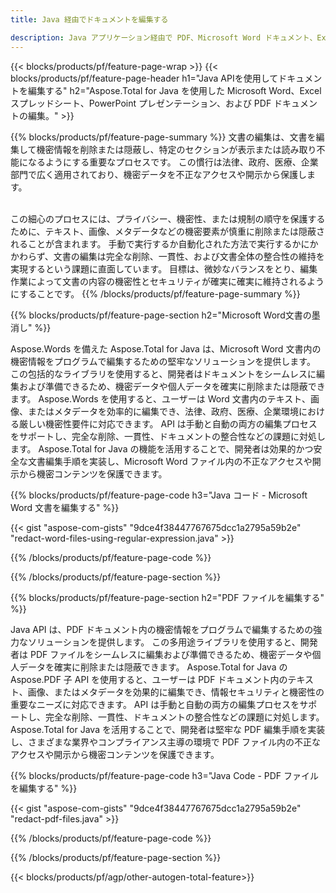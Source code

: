 ```yaml
---
title: Java 経由でドキュメントを編集する 

description: Java アプリケーション経由で PDF、Microsoft Word ドキュメント、Excel スプレッドシート、PowerPoint プレゼンテーション データを検索および置換します。
---
```


{{< blocks/products/pf/feature-page-wrap >}}
{{< blocks/products/pf/feature-page-header h1="Java APIを使用してドキュメントを編集する" h2="Aspose.Total for Java を使用した Microsoft Word、Excel スプレッドシート、PowerPoint プレゼンテーション、および PDF ドキュメントの編集。" >}}

{{% blocks/products/pf/feature-page-summary %}}
文書の編集は、文書を編集して機密情報を削除または隠蔽し、特定のセクションが表示または読み取り不能になるようにする重要なプロセスです。 この慣行は法律、政府、医療、企業部門で広く適用されており、機密データを不正なアクセスや開示から保護します。<br /><br />

この細心のプロセスには、プライバシー、機密性、または規制の順守を保護するために、テキスト、画像、メタデータなどの機密要素が慎重に削除または隠蔽されることが含まれます。 手動で実行するか自動化された方法で実行するかにかかわらず、文書の編集は完全な削除、一貫性、および文書全体の整合性の維持を実現するという課題に直面しています。 目標は、微妙なバランスをとり、編集作業によって文書の内容の機密性とセキュリティが確実に確実に維持されるようにすることです。
{{% /blocks/products/pf/feature-page-summary  %}}

{{% blocks/products/pf/feature-page-section  h2="Microsoft Word文書の墨消し" %}}

Aspose.Words を備えた Aspose.Total for Java は、Microsoft Word 文書内の機密情報をプログラムで編集するための堅牢なソリューションを提供します。 この包括的なライブラリを使用すると、開発者はドキュメントをシームレスに編集および準備できるため、機密データや個人データを確実に削除または隠蔽できます。 Aspose.Words を使用すると、ユーザーは Word 文書内のテキスト、画像、またはメタデータを効率的に編集でき、法律、政府、医療、企業環境における厳しい機密性要件に対応できます。 API は手動と自動の両方の編集プロセスをサポートし、完全な削除、一貫性、ドキュメントの整合性などの課題に対処します。 Aspose.Total for Java の機能を活用することで、開発者は効果的かつ安全な文書編集手順を実装し、Microsoft Word ファイル内の不正なアクセスや開示から機密コンテンツを保護できます。

{{% blocks/products/pf/feature-page-code h3="Java コード - Microsoft Word 文書を編集する" %}}

{{< gist "aspose-com-gists" "9dce4f38447767675dcc1a2795a59b2e" "redact-word-files-using-regular-expression.java" >}}

{{% /blocks/products/pf/feature-page-code  %}}

{{% /blocks/products/pf/feature-page-section %}}

{{% blocks/products/pf/feature-page-section  h2="PDF ファイルを編集する" %}}

Java API は、PDF ドキュメント内の機密情報をプログラムで編集するための強力なソリューションを提供します。 この多用途ライブラリを使用すると、開発者は PDF ファイルをシームレスに編集および準備できるため、機密データや個人データを確実に削除または隠蔽できます。 Aspose.Total for Java の Aspose.PDF 子 API を使用すると、ユーザーは PDF ドキュメント内のテキスト、画像、またはメタデータを効果的に編集でき、情報セキュリティと機密性の重要なニーズに対応できます。 API は手動と自動の両方の編集プロセスをサポートし、完全な削除、一貫性、ドキュメントの整合性などの課題に対処します。 Aspose.Total for Java を活用することで、開発者は堅牢な PDF 編集手順を実装し、さまざまな業界やコンプライアンス主導の環境で PDF ファイル内の不正なアクセスや開示から機密コンテンツを保護できます。

{{% blocks/products/pf/feature-page-code h3="Java Code - PDF ファイルを編集する" %}}

{{< gist "aspose-com-gists" "9dce4f38447767675dcc1a2795a59b2e" "redact-pdf-files.java" >}}

{{% /blocks/products/pf/feature-page-code  %}}

{{% /blocks/products/pf/feature-page-section %}}

{{< blocks/products/pf/agp/other-autogen-total-feature>}}